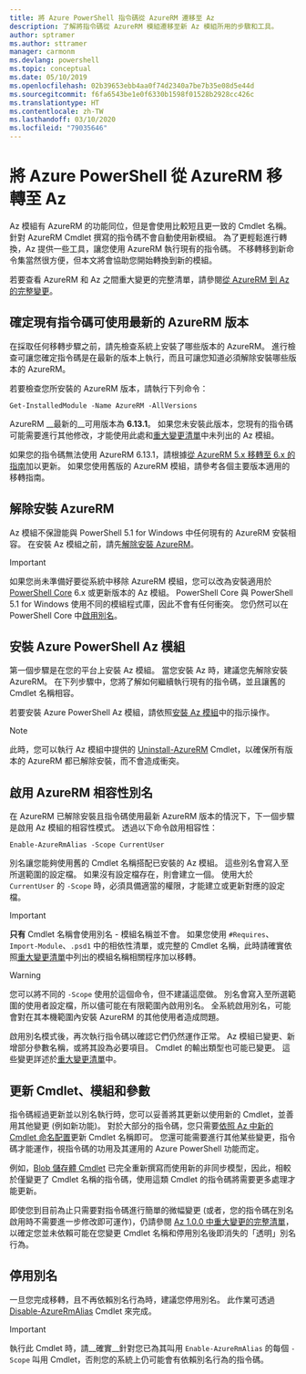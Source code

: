 ```yaml
---
title: 將 Azure PowerShell 指令碼從 AzureRM 遷移至 Az
description: 了解將指令碼從 AzureRM 模組遷移至新 Az 模組所用的步驟和工具。
author: sptramer
ms.author: sttramer
manager: carmonm
ms.devlang: powershell
ms.topic: conceptual
ms.date: 05/10/2019
ms.openlocfilehash: 02b39653ebb4aa0f74d2340a7be7b35e08d5e44d
ms.sourcegitcommit: f6fa6543be1e0f6330b1598f01528b2928cc426c
ms.translationtype: HT
ms.contentlocale: zh-TW
ms.lasthandoff: 03/10/2020
ms.locfileid: "79035646"
---
```

# <a name="migrate-azure-powershell-from-azurerm-to-az"></a>將 Azure PowerShell 從 AzureRM 移轉至 Az

Az 模組有 AzureRM 的功能同位，但是會使用比較短且更一致的 Cmdlet 名稱。
針對 AzureRM Cmdlet 撰寫的指令碼不會自動使用新模組。 為了更輕鬆進行轉換，Az 提供一些工具，讓您使用 AzureRM 執行現有的指令碼。 不移轉移到新命令集當然很方便，但本文將會協助您開始轉換到新的模組。

若要查看 AzureRM 和 Az 之間重大變更的完整清單，請參閱[從 AzureRM 到 Az 的完整變更](migrate-az-1.0.0.md)。

## <a name="ensure-existing-scripts-work-with-the-latest-azurerm-release"></a>確定現有指令碼可使用最新的 AzureRM 版本

在採取任何移轉步驟之前，請先檢查系統上安裝了哪些版本的 AzureRM。 進行檢查可讓您確定指令碼是在最新的版本上執行，而且可讓您知道必須解除安裝哪些版本的 AzureRM。

若要檢查您所安裝的 AzureRM 版本，請執行下列命令：

```powershell-interactive
Get-InstalledModule -Name AzureRM -AllVersions
```

AzureRM __最新的__可用版本為 __6.13.1__。 如果您未安裝此版本，您現有的指令碼可能需要進行其他修改，才能使用此處和[重大變更清單](migrate-az-1.0.0.md)中未列出的 Az 模組。

如果您的指令碼無法使用 AzureRM 6.13.1，請根據[從 AzureRM 5.x 移轉至 6.x 的指南](/powershell/azure/azurerm/migration-guide.6.0.0)加以更新。
如果您使用舊版的 AzureRM 模組，請參考各個主要版本適用的移轉指南。

## <a name="uninstall-azurerm"></a>解除安裝 AzureRM

Az 模組不保證能與 PowerShell 5.1 for Windows 中任何現有的 AzureRM 安裝相容。 在安裝 Az 模組之前，請先[解除安裝 AzureRM](/powershell/azure/uninstall-az-ps#uninstall-the-azurerm-module)。

> [!IMPORTANT]
>
> 如果您尚未準備好要從系統中移除 AzureRM 模組，您可以改為安裝適用於 [PowerShell Core](/powershell/scripting/install/installing-powershell-core-on-windows) 6.x 或更新版本的 Az 模組。 PowerShell Core 與 PowerShell 5.1 for Windows 使用不同的模組程式庫，因此不會有任何衝突。 您仍然可以在 PowerShell Core 中[啟用別名](#enable-azurerm-compatibility-aliases)。

## <a name="install-the-azure-powershell-az-module"></a>安裝 Azure PowerShell Az 模組

第一個步驟是在您的平台上安裝 Az 模組。 當您安裝 Az 時，建議您先解除安裝 AzureRM。 在下列步驟中，您將了解如何繼續執行現有的指令碼，並且讓舊的 Cmdlet 名稱相容。

若要安裝 Azure PowerShell Az 模組，請依照[安裝 Az 模組](install-az-ps.md)中的指示操作。

> [!NOTE]
> 此時，您可以執行 Az 模組中提供的 [Uninstall-AzureRM](/powershell/module/az.accounts/uninstall-azurerm) Cmdlet，以確保所有版本的 AzureRM 都已解除安裝，而不會造成衝突。

## <a name="enable-azurerm-compatibility-aliases"></a>啟用 AzureRM 相容性別名

在 AzureRM 已解除安裝且指令碼使用最新 AzureRM 版本的情況下，下一個步驟是啟用 Az 模組的相容性模式。 透過以下命令啟用相容性：

```powershell-interactive
Enable-AzureRmAlias -Scope CurrentUser
```

別名讓您能夠使用舊的 Cmdlet 名稱搭配已安裝的 Az 模組。 這些別名會寫入至所選範圍的設定檔。 如果沒有設定檔存在，則會建立一個。
使用大於 `CurrentUser` 的 `-Scope` 時，必須具備適當的權限，才能建立或更新對應的設定檔。

> [!IMPORTANT]
> __只有__ Cmdlet 名稱會使用別名 - 模組名稱並不會。 如果您使用 `#Requires`、`Import-Module`、`.psd1` 中的相依性清單，或完整的 Cmdlet 名稱，此時請確實依照[重大變更清單](migrate-az-1.0.0.md)中列出的模組名稱相關程序加以移轉。

> [!WARNING]
>
> 您可以將不同的 `-Scope` 使用於這個命令，但不建議這麼做。 別名會寫入至所選範圍的使用者設定檔，所以儘可能在有限範圍內啟用別名。 全系統啟用別名，可能會對在其本機範圍內安裝 AzureRM 的其他使用者造成問題。

啟用別名模式後，再次執行指令碼以確認它們仍然運作正常。
Az 模組已變更、新增部分參數名稱，或將其設為必要項目。 Cmdlet 的輸出類型也可能已變更。 這些變更詳述於[重大變更清單](migrate-az-1.0.0.md)中。

## <a name="update-cmdlets-modules-and-parameters"></a>更新 Cmdlet、模組和參數

指令碼經過更新並以別名執行時，您可以妥善將其更新以使用新的 Cmdlet，並善用其他變更 (例如新功能)。 對於大部分的指令碼，您只需要[依照 Az 中新的 Cmdlet 命名配置](migrate-az-1.0.0.md#cmdlet-noun-prefix-changes)更新 Cmdlet 名稱即可。 您還可能需要進行其他某些變更，指令碼才能運作，視指令碼的功用及其運用的 Azure PowerShell 功能而定。

例如，[Blob 儲存體 Cmdlet](migrate-az-1.0.0.md#azstorage-previously-azurestorage-and-azurermstorage) 已完全重新撰寫而使用新的非同步模型，因此，相較於僅變更了 Cmdlet 名稱的指令碼，使用這類 Cmdlet 的指令碼將需要更多處理才能更新。

即使您到目前為止只需要對指令碼進行簡單的微幅變更 (或者，您的指令碼在別名啟用時不需要進一步修改即可運作)，仍請參閱 [Az 1.0.0 中重大變更的完整清單](migrate-az-1.0.0.md)，以確定您並未依賴可能在您變更 Cmdlet 名稱和停用別名後即消失的「透明」別名行為。

## <a name="disable-aliases"></a>停用別名

一旦您完成移轉，且不再依賴別名行為時，建議您停用別名。 此作業可透過 [Disable-AzureRmAlias](/powershell/module/az.accounts/disable-azurermalias) Cmdlet 來完成。

> [!IMPORTANT]
> 執行此 Cmdlet 時，請__確實__針對您已為其叫用 `Enable-AzureRmAlias` 的每個 `-Scope` 叫用 Cmdlet，否則您的系統上仍可能會有依賴別名行為的指令碼。
